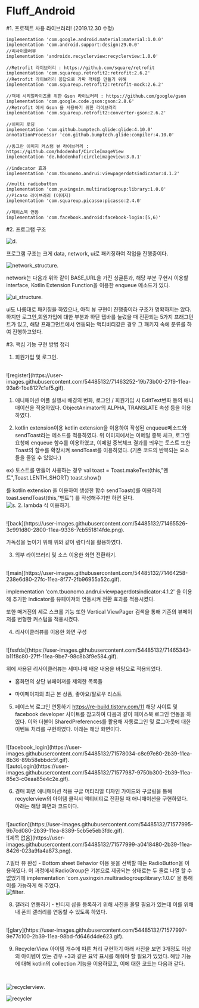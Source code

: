 # Fluff_Android


#1. 프로젝트 사용 라이브러리! (2019.12.30 수정)

    implementation 'com.google.android.material:material:1.0.0'
    implementation 'com.android.support:design:29.0.0'
    //리사이클러뷰
    implementation 'androidx.recyclerview:recyclerview:1.0.0'

    //Retrofit 라이브러리 : https://github.com/square/retrofit
    implementation 'com.squareup.retrofit2:retrofit:2.6.2'
    //Retrofit 라이브러리 응답으로 가짜 객체를 만들기 위해
    implementation 'com.squareup.retrofit2:retrofit-mock:2.6.2'

    //객체 시리얼라이즈를 위한 Gson 라이브러리 : https://github.com/google/gson
    implementation 'com.google.code.gson:gson:2.8.6'
    //Retrofit 에서 Gson 을 사용하기 위한 라이브러리
    implementation 'com.squareup.retrofit2:converter-gson:2.6.2'

    //이미지 로딩
    implementation 'com.github.bumptech.glide:glide:4.10.0'
    annotationProcessor 'com.github.bumptech.glide:compiler:4.10.0'

    //동그란 이미지 커스텀 뷰 라이브러리 : https://github.com/hdodenhof/CircleImageView
    implementation 'de.hdodenhof:circleimageview:3.0.1'

    //indecator 효과
    implementation 'com.tbuonomo.andrui:viewpagerdotsindicator:4.1.2'
    
    //multi radiobutton
    implementation 'com.yuxingxin.multiradiogroup:library:1.0.0'
    //Picaso 라이브러리 (이미지)
    implementation 'com.squareup.picasso:picasso:2.4.0'

    //페이스북 연동
    implementation 'com.facebook.android:facebook-login:[5,6)'


#2. 프로그램 구조<br/>

![d](https://user-images.githubusercontent.com/54485132/71461583-a4953700-27f3-11ea-9547-2ed74f5e90ff.png).

프로그램 구조는 크게 data, network, ui로 패키징하여 작업을 진행중이다.
<br>



![network_structure](https://user-images.githubusercontent.com/54485132/71461999-3cdfeb80-27f5-11ea-90d1-13545e10940c.png).



network는 다음과 위와 같이 BASE_URL을 가진 싱글톤과, 해당 부분 구현시 이용할 interface,
Kotlin Extension Function을 이용한 enqueue 메소드가 있다.<br/>

![ui_structure](https://user-images.githubusercontent.com/54485132/71462003-40737280-27f5-11ea-9ff5-3ddfd5424a8e.png).



ui도 나름대로 패키징을 하였으나, 아직 뷰 구현이 진행중이라 구조가 명확하지는 않다.
하지만 로그인,회원가입에 대한 부분과 하단 탭바를 눌렀을 때 전환되는 5가지 프래그먼트가 있고,
해당 프래그먼트에서 연동되는 액티비티같은 경우 그 패키지 속에 분류를 하여 진행하고있다.



#3. 핵심 기능 구현 방법 정리

1. 회원가입 및 로그인.
<br>
![register](https://user-images.githubusercontent.com/54485132/71463252-19b73b00-27f9-11ea-93a6-1be8127c1af5.gif).

1) 애니매이션
어플 실행시 배경의 변화, 로그인 / 회원가입 시 EditText변화 등의 애니매이션을 적용하였다.
ObjectAnimator의 ALPHA, TRANSLATE 속성 등을 이용하였다.

2) kotlin extension이용
kotlin extension을 이용하여 작성된 enqueue메소드와 sendToast라는 메소드를 적용하였다.
위 이미지에서는 이메일 중복 체크, 로그인 요청에 enqueue 함수를 이용하였고,
이메일 중복체크 결과를 띄우는 토스트 또한 Toast의 함수를 확장시켜 sendToast를 이용하였다.
(기존 코드의 반복되는 요소들을 줄일 수 있었다.)

ex) 토스트를 만들어 사용하는 경우
val toast = Toast.makeText(this,"멘트",Toast.LENTH_SHORT)
toast.show()

를 kotlin extension 을 이용하여 생성한 함수 sendToast()를 이용하여
toast.sendToast(this,"멘트") 를 작성해주기만 하면 된다.
<br>
![s](https://user-images.githubusercontent.com/54485132/71463993-816e8580-27fb-11ea-8b67-1a6dd3516188.png).
2. lambda 식 이용하기.

<br>
![back](https://user-images.githubusercontent.com/54485132/71465526-3c991d80-2800-11ea-9336-7cb551814fde.png).

가독성을 높이기 위해 위와 같이 람다식을 활용하였다.



3. 외부 라이브러리 및 소스 이용한 화면 전환하기.
<br>
![main](https://user-images.githubusercontent.com/54485132/71464258-238e6d80-27fc-11ea-8f77-2fb96955a52c.gif).

implementation 'com.tbuonomo.andrui:viewpagerdotsindicator:4.1.2' 을 이용해 추가한 Indicator를
뷰페이져와 연동시켜 전환 효과를 적용시켰다.

또한 매거진의 세로 스크롤 기능 또한 Vertical ViewPager 검색을 통해 기존의 뷰페이저를 변형한 커스텀을 적용시켰다.

4. 리사이클러뷰를 이용한 화면 구성
<br>
![fssfda](https://user-images.githubusercontent.com/54485132/71465343-b11f8c80-27ff-11ea-9be7-98c8b3f9e584.gif).


위에 사용된 리사이클러뷰는 세미나때 배운 내용을 바탕으로 적용되었다.

- 홈화면의 상단 뷰페이져를 제외한 목록들

- 마이페이지의 최근 본 상품, 좋아요/팔로우 리스트

5. 페이스북 로그인 연동하기
https://re-build.tistory.com/11
해당 사이트 및 facebook developer 사이트를 참고하여 다음과 같이 페이스북 로그인 연동을 하였다.
이와 더불어 SharedPreferences를 활용해 자동로그인 및 로그아웃에 대한 이벤트 처리를 구현하였다.
아래는 해당 화면이다.
<br>
![facebook_login](https://user-images.githubusercontent.com/54485132/71578034-c8c97e80-2b39-11ea-8b36-89b58ebbdc5f.gif).

<br>
![autoLogin](https://user-images.githubusercontent.com/54485132/71577987-9750b300-2b39-11ea-85e3-c0eaa85e4c2e.gif).



6. 경매 화면 애니매이션 적용
구글 머티리얼 디자인 가이드와 구글링을 통해 recyclerview의 아이템 클릭시 액티비티로 전환될 때 애니매이션을 구현하였다.
아래는 해당 화면과 코드이다.
<br>
![auction](https://user-images.githubusercontent.com/54485132/71577995-9b7cd080-2b39-11ea-8389-5cb5e5eb3fdc.gif).

<br>
![제목 없음](https://user-images.githubusercontent.com/54485132/71577999-a0418480-2b39-11ea-8426-023a9fa4a873.png).



7.필터 뷰 완성 - Bottom sheet Behavior 이용
옷을 선택할 때는 RadioButton을 이용하였다.
이 과정에서 RadioGroup은 기본으로 제공되는 상태로는 두 줄로 나열 할 수 없었기에 
implementation 'com.yuxingxin.multiradiogroup:library:1.0.0'
을 통해 이를 가능하게 해 주었다.
<br>
![filter](https://user-images.githubusercontent.com/54485132/71578002-a20b4800-2b39-11ea-962a-2f33c14e8753.gif).



8. 갤러리 연동하기 - 빈티지 샵을 등록하기 위해 사진을 올릴 필요가 있는데 이를 위해 내 폰의 갤러리를 연동할 수 있도록 하였다.
<br>
![glary](https://user-images.githubusercontent.com/54485132/71577997-9e77c100-2b39-11ea-98bd-fd646d4de623.gif).


9. RecyclerView 아이템 개수에 따른 처리 구현하기
아래 사진을 보면 3개정도 이상의 아이템이 있는 경우 +3과 같은 요약 표시를 해줘야 할 필요가 있었다.
해당 기능에 대해 kotlin의 collection 기능을 이용하였고, 이에 대한 코드는 다음과 같다.
<br>

![recyclerview](https://user-images.githubusercontent.com/54485132/71578004-a899bf80-2b39-11ea-8bc3-c6f0d481a328.gif).

![recycler](https://user-images.githubusercontent.com/54485132/71578123-3a093180-2b3a-11ea-901e-0e87ba7a1bcf.png)

